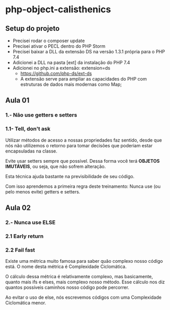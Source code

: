 # php-object-calisthenics

## Setup do projeto

* Precisei rodar o composer update
* Precisei ativar o PECL dentro do PHP Storm
* Precisei baixar a DLL da extensão DS na versão 1.3.1 própria para o PHP 7.4
* Adicionei a DLL na pasta [ext] da instalação do PHP 7.4
* Adicionei no php.ini a extensão: extension=ds
	* https://github.com/php-ds/ext-ds
	*  A extensão serve para ampliar as capacidades do PHP com estruturas de dados mais modernas como Map;


## Aula 01

### 1.- Não use getters e setters
###	1.1- Tell, don't ask

Utilizar métodos de acesso a nossas propriedades faz sentido, desde que nós não utilizemos o retorno para tomar decisões que poderiam estar encapsuladas na classe.

Evite usar setters sempre que possível. Dessa forma você terá **OBJETOS IMUTÁVEIS**, ou seja, que não sofrem alteração. 

Esta técnica ajuda bastante na previsibilidade de seu código.

Com isso aprendemos a primeira regra deste treinamento: Nunca use (ou pelo menos evite) getters e setters.

## Aula 02

### 2.- Nunca use ELSE
### 2.1	Early return
### 2.2 Fail fast

Existe uma métrica muito famosa para saber quão complexo nosso código está. O nome desta métrica é Complexidade Ciclomática.

O cálculo dessa métrica é relativamente complexo, mas basicamente, quanto mais ifs e elses, mais complexo nosso método. Esse cálculo nos diz quantos possíveis caminhos nosso código pode percorrer.

Ao evitar o uso de else, nós escrevemos códigos com uma Complexidade Ciclomática menor.